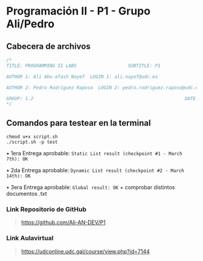 # Programación II - P1 - Grupo Ali/Pedro

## Cabecera de archivos
```C
/*
TITLE: PROGRAMMING II LABS                   SUBTITLE: P1

AUTHOR 1: Ali Abu-afash Nayef  LOGIN 1: ali.nayef@udc.es

AUTHOR 2: Pedro Rodríguez Raposo  LOGIN 2: pedro.rodriguez.raposo@udc.es

GROUP: 1.2                                                        DATE: 20/02/2025
*/
```
## Comandos para testear en la terminal 

```
chmod u+x script.sh
./script.sh -p test
```

• 1era Entrega aprobable: 
``Static List result (checkpoint #1 - March 7th): OK``


• 2da Entrega aprobable:
``Dynamic List result (checkpoint #2 - March 14th): OK``


• 3era Entrega aprobable: ``Global result: OK`` + comprobar distintos documentos .txt
### Link Repositorio de GitHub 
> https://github.com/Ali-AN-DEV/P1
### Link Aulavirtual 
> https://udconline.udc.gal/course/view.php?id=7144

